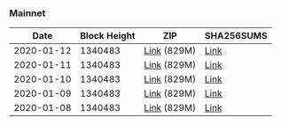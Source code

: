 ### Mainnet

|    Date    | Block Height | ZIP | SHA256SUMS |
| ---------- | ------------ | --- | ---------- |
| 2020-01-12 | 1340483 | [Link](https://s3-ap-southeast-2.amazonaws.com/ion-bootstrap/mainnet/2020-01-12/bootstrap.dat.zip) (829M) | [Link](https://s3-ap-southeast-2.amazonaws.com/ion-bootstrap/mainnet/2020-01-12/SHA256SUMS) |
| 2020-01-11 | 1340483 | [Link](https://s3-ap-southeast-2.amazonaws.com/ion-bootstrap/mainnet/2020-01-11/bootstrap.dat.zip) (829M) | [Link](https://s3-ap-southeast-2.amazonaws.com/ion-bootstrap/mainnet/2020-01-11/SHA256SUMS) |
| 2020-01-10 | 1340483 | [Link](https://s3-ap-southeast-2.amazonaws.com/ion-bootstrap/mainnet/2020-01-10/bootstrap.dat.zip) (829M) | [Link](https://s3-ap-southeast-2.amazonaws.com/ion-bootstrap/mainnet/2020-01-10/SHA256SUMS) |
| 2020-01-09 | 1340483 | [Link](https://s3-ap-southeast-2.amazonaws.com/ion-bootstrap/mainnet/2020-01-09/bootstrap.dat.zip) (829M) | [Link](https://s3-ap-southeast-2.amazonaws.com/ion-bootstrap/mainnet/2020-01-09/SHA256SUMS) |
| 2020-01-08 | 1340483 | [Link](https://s3-ap-southeast-2.amazonaws.com/ion-bootstrap/mainnet/2020-01-08/bootstrap.dat.zip) (829M) | [Link](https://s3-ap-southeast-2.amazonaws.com/ion-bootstrap/mainnet/2020-01-08/SHA256SUMS) |
